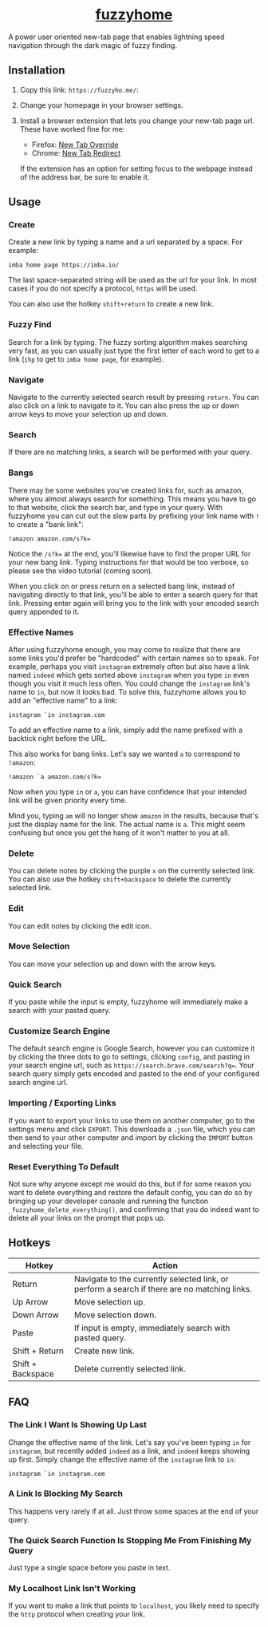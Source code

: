 <h1 align="center">
<a href="https://fuzzyho.me/">
fuzzyhome
</a>
</h1>

A power user oriented new-tab page that enables lightning speed navigation through the dark magic of fuzzy finding.

## Installation
1. Copy this link: `https://fuzzyho.me/`:
1. Change your homepage in your browser settings.
1. Install a browser extension that lets you change your new-tab page url. These have worked fine for me:
	- Firefox: [New Tab Override](https://addons.mozilla.org/en-US/firefox/addon/new-tab-override)
	- Chrome: [New Tab Redirect](https://chrome.google.com/webstore/detail/new-tab-redirect/icpgjfneehieebagbmdbhnlpiopdcmna)

	If the extension has an option for setting focus to the webpage instead of the address bar, be sure to enable it.

## Usage

### Create
Create a new link by typing a name and a url separated by a space.
For example:
```
imba home page https://imba.io/
```
The last space-separated string will be used as the url for your link.
In most cases if you do not specify a protocol, `https` will be used.

You can also use the hotkey `shift+return` to create a new link.

### Fuzzy Find
Search for a link by typing.
The fuzzy sorting algorithm makes searching very fast,
as you can usually just type the first letter of each word to get to a link (`ihp` to get to `imba home page`, for example).

### Navigate
Navigate to the currently selected search result by pressing `return`.
You can also click on a link to navigate to it.
You can also press the up or down arrow keys to move your selection up and down.

### Search
If there are no matching links, a search will be performed with your query.

### Bangs
There may be some websites you've created links for, such as amazon, where you almost always search for something.
This means you have to go to that website, click the search bar, and type in your query.
With fuzzyhome you can cut out the slow parts by prefixing your link name with `!` to create a "bank link":
```
!amazon amazon.com/s?k=
```
Notice the `/s?k=` at the end,
you'll likewise have to find the proper URL for your new bang link.
Typing instructions for that would be too verbose, so please see the video tutorial (coming soon).

When you click on or press return on a selected bang link,
instead of navigating directly to that link,
you'll be able to enter a search query for that link.
Pressing enter again will bring you to the link with your encoded search query appended to it.

### Effective Names
After using fuzzyhome enough, you may come to realize
that there are some links you'd prefer be "hardcoded"
with certain names so to speak.
For example, perhaps you visit `instagram` extremely often
but also have a link named `indeed` which gets sorted above
`instagram` when you type `in` even though you visit it much less often.
You could change the `instagram` link's name to `in`,
but now it looks bad.
To solve this, fuzzyhome allows you to add an "effective name"
to a link:
```
instagram `in instagram.com
```
To add an effective name to a link,
simply add the name prefixed with a backtick right before the URL.

This also works for bang links.
Let's say we wanted `a` to correspond to `!amazon`:
```
!amazon `a amazon.com/s?k=
```
Now when you type `in` or `a`,
you can have confidence that your
intended link will be given priority every time.

Mind you, typing `am` will no longer show `amazon` in the results,
because that's just the display name for the link.
The actual name is `a`.
This might seem confusing but once you
get the hang of it won't matter to you at all.

### Delete
You can delete notes by clicking the purple `x` on the currently selected link.
You can also use the hotkey `shift+backspace` to delete the currently selected link.

### Edit
You can edit notes by clicking the edit icon.

### Move Selection
You can move your selection up and down with the arrow keys.

### Quick Search
If you paste while the input is empty, fuzzyhome will immediately make a search with your pasted query.

### Customize Search Engine
The default search engine is Google Search, however you can customize it by clicking the three dots to go to settings,
clicking `config`, and pasting in your search engine url, such as `https://search.brave.com/search?q=`.
Your search query simply gets encoded and pasted to the end of your configured search engine url.

### Importing / Exporting Links
If you want to export your links to use them on another computer, go to the settings menu and click `EXPORT`.
This downloads a `.json` file, which you can then send to your other computer and import by clicking the `IMPORT` button
and selecting your file.

### Reset Everything To Default
Not sure why anyone except me would do this, but if for some reason you want to delete everything and restore the default config,
you can do so by bringing up your developer console and running the function `_fuzzyhome_delete_everything()`,
and confirming that you do indeed want to delete all your links on the prompt that pops up.

## Hotkeys
Hotkey | Action
-|-
Return | Navigate to the currently selected link, or perform a search if there are no matching links.
Up Arrow | Move selection up.
Down Arrow | Move selection down.
Paste | If input is empty, immediately search with pasted query.
Shift + Return | Create new link.
Shift + Backspace | Delete currently selected link.

## FAQ

### The Link I Want Is Showing Up Last
Change the effective name of the link.
Let's say you've been typing `in` for `instagram`, but recently added `indeed` as a link,
and `indeed` keeps showing up first.
Simply change the effective name of the `instagram` link to `in`:
```
instagram `in instagram.com
```

### A Link Is Blocking My Search
This happens very rarely if at all. Just throw some spaces at the end of your query.

### The Quick Search Function Is Stopping Me From Finishing My Query
Just type a single space before you paste in text.

### My Localhost Link Isn't Working
If you want to make a link that points to `localhost`, you likely need to specify the `http` protocol when creating your link.
